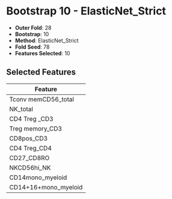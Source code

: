 # Bootstrap 10 - ElasticNet_Strict

- **Outer Fold**: 28
- **Bootstrap**: 10
- **Method**: ElasticNet_Strict
- **Fold Seed**: 78
- **Features Selected**: 10

## Selected Features

| Feature |
|---------|
| Tconv memCD56_total |
| NK_total |
| CD4 Treg _CD3 |
| Treg memory_CD3 |
| CD8pos_CD3 |
| CD4 Treg_CD4 |
| CD27_CD8RO |
| NKCD56hi_NK |
| CD14mono_myeloid |
| CD14+16+mono_myeloid |
